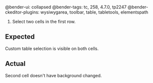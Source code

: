 @bender-ui: collapsed
@bender-tags: tc, 258, 4.7.0, tp2247
@bender-ckeditor-plugins: wysiwygarea, toolbar, table, tabletools, elementspath

1. Select two cells in the first row.

## Expected

Custom table selection is visible on both cells.

## Actual

Second cell doesn't have background changed.
